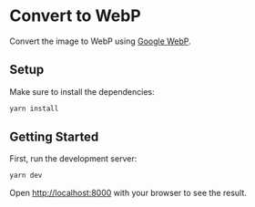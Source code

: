 # Convert to WebP

Convert the image to WebP using [Google WebP](https://developers.google.com/speed/webp).

## Setup

Make sure to install the dependencies:

```bash
yarn install
```

## Getting Started

First, run the development server:

```bash
yarn dev
```

Open [http://localhost:8000](http://localhost:8000) with your browser to see the result.
